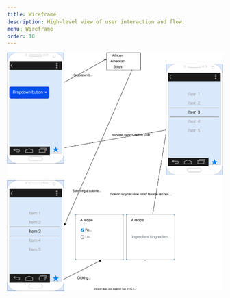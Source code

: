 ```yaml
--- 
title: Wireframe
description: High-level view of user interaction and flow.
menu: Wireframe
order: 10
---
```


[![Wireframe_diagram](images/wireframe-recipe-retreiver.svg)](pdf/wireframe-recipe-retreiver.pdf)